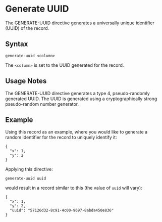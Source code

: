 # Generate UUID

The GENERATE-UUID directive generates a universally unique identifier (UUID) of the record.


## Syntax
```
generate-uuid <column>
```

The `<column>` is set to the UUID generated for the record.


## Usage Notes

The GENERATE-UUID directive generates a type 4, pseudo-randomly generated UUID. The UUID
is generated using a cryptographically strong pseudo-random number generator.


## Example

Using this record as an example, where you would like to generate a random identifier for
the record to uniquely identify it:
```
{
  "x": 1,
  "y": 2
}
```

Applying this directive:
```
generate-uuid uuid
```

would result in a record similar to this (the value of `uuid` will vary):
```
{
  "x": 1,
  "y": 2,
  "uuid": "57126d32-8c91-4c00-9697-8abda450e836"
}
```
